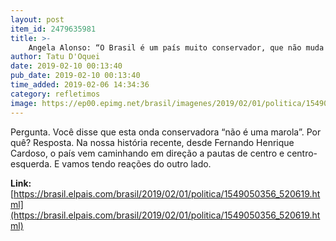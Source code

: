 ```yaml
---
layout: post
item_id: 2479635981
title: >-
    Angela Alonso: “O Brasil é um país muito conservador, que não muda fácil, nem rápido e nem sem reação”
author: Tatu D'Oquei
date: 2019-02-10 00:13:40
pub_date: 2019-02-10 00:13:40
time_added: 2019-02-06 14:34:36
category: refletimos
image: https://ep00.epimg.net/brasil/imagenes/2019/02/01/politica/1549050356_520619_1549050750_rrss_normal.jpg
---
```


Pergunta. Você disse que esta onda conservadora “não é uma marola”. Por quê? Resposta. Na nossa história recente, desde Fernando Henrique Cardoso, o país vem caminhando em direção a pautas de centro e centro-esquerda. E vamos tendo reações do outro lado.

**Link:** [https://brasil.elpais.com/brasil/2019/02/01/politica/1549050356_520619.html](https://brasil.elpais.com/brasil/2019/02/01/politica/1549050356_520619.html)

